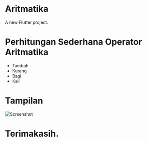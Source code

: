 # Aritmatika

A new Flutter project.

# Perhitungan Sederhana Operator Aritmatika

- Tambah
- Kurang 
- Bagi 
- Kali

# Tampilan

![Screenshot](https://user-images.githubusercontent.com/73401869/229363152-caf9fcc7-7baf-4716-b358-942adcfb1006.PNG)

# Terimakasih.
